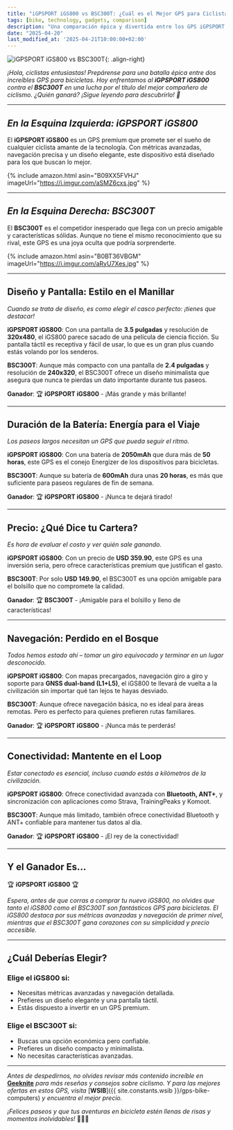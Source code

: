 ```yaml
---
title: "iGPSPORT iGS800 vs BSC300T: ¿Cuál es el Mejor GPS para Ciclistas?"
tags: [bike, technology, gadgets, comparison]
description: "Una comparación épica y divertida entre los GPS iGPSPORT iGS800 y BSC300T. Descubre cuál es el mejor compañero para tus aventuras en bicicleta."
date: "2025-04-20"
last_modified_at: '2025-04-21T10:00:00+02:00'
---
```


![iGPSPORT iGS800 vs BSC300T](https://i.imgur.com/aRyU7Xem.jpg){: .align-right}

*¡Hola, ciclistas entusiastas! Prepárense para una batalla épica entre dos increíbles GPS para bicicletas. Hoy enfrentamos al **iGPSPORT iGS800** contra el **BSC300T** en una lucha por el título del mejor compañero de ciclismo. ¿Quién ganará? ¡Sigue leyendo para descubrirlo! 🚴*

---

## *En la Esquina Izquierda: iGPSPORT iGS800*

El **iGPSPORT iGS800** es un GPS premium que promete ser el sueño de cualquier ciclista amante de la tecnología. Con métricas avanzadas, navegación precisa y un diseño elegante, este dispositivo está diseñado para los que buscan lo mejor.

{% include amazon.html asin="B09XX5FVHJ" imageUrl="https://i.imgur.com/aSMZ6cxs.jpg" %}

---

## *En la Esquina Derecha: BSC300T*

El **BSC300T** es el competidor inesperado que llega con un precio amigable y características sólidas. Aunque no tiene el mismo reconocimiento que su rival, este GPS es una joya oculta que podría sorprenderte.

{% include amazon.html asin="B0BT36VBGM" imageUrl="https://i.imgur.com/aRyU7Xes.jpg" %}

---

## **Diseño y Pantalla: Estilo en el Manillar**

*Cuando se trata de diseño, es como elegir el casco perfecto: ¡tienes que destacar!*

**iGPSPORT iGS800**: Con una pantalla de **3.5 pulgadas** y resolución de **320x480**, el iGS800 parece sacado de una película de ciencia ficción. Su pantalla táctil es receptiva y fácil de usar, lo que es un gran plus cuando estás volando por los senderos.

**BSC300T**: Aunque más compacto con una pantalla de **2.4 pulgadas** y resolución de **240x320**, el BSC300T ofrece un diseño minimalista que asegura que nunca te pierdas un dato importante durante tus paseos.

**Ganador**: 🏆 **iGPSPORT iGS800** - ¡Más grande y más brillante!

---

## **Duración de la Batería: Energía para el Viaje**

*Los paseos largos necesitan un GPS que pueda seguir el ritmo.*

**iGPSPORT iGS800**: Con una batería de **2050mAh** que dura más de **50 horas**, este GPS es el conejo Energizer de los dispositivos para bicicletas.

**BSC300T**: Aunque su batería de **600mAh** dura unas **20 horas**, es más que suficiente para paseos regulares de fin de semana.

**Ganador**: 🏆 **iGPSPORT iGS800** - ¡Nunca te dejará tirado!

---

## **Precio: ¿Qué Dice tu Cartera?**

*Es hora de evaluar el costo y ver quién sale ganando.*

**iGPSPORT iGS800**: Con un precio de **USD 359.90**, este GPS es una inversión seria, pero ofrece características premium que justifican el gasto.

**BSC300T**: Por solo **USD 149.90**, el BSC300T es una opción amigable para el bolsillo que no compromete la calidad.

**Ganador**: 🏆 **BSC300T** - ¡Amigable para el bolsillo y lleno de características!

---

## **Navegación: Perdido en el Bosque**

*Todos hemos estado ahí – tomar un giro equivocado y terminar en un lugar desconocido.*

**iGPSPORT iGS800**: Con mapas precargados, navegación giro a giro y soporte para **GNSS dual-band (L1+L5)**, el iGS800 te llevará de vuelta a la civilización sin importar qué tan lejos te hayas desviado.

**BSC300T**: Aunque ofrece navegación básica, no es ideal para áreas remotas. Pero es perfecto para quienes prefieren rutas familiares.

**Ganador**: 🏆 **iGPSPORT iGS800** - ¡Nunca más te perderás!

---

## **Conectividad: Mantente en el Loop**

*Estar conectado es esencial, incluso cuando estás a kilómetros de la civilización.*

**iGPSPORT iGS800**: Ofrece conectividad avanzada con **Bluetooth, ANT+**, y sincronización con aplicaciones como Strava, TrainingPeaks y Komoot.

**BSC300T**: Aunque más limitado, también ofrece conectividad Bluetooth y ANT+ confiable para mantener tus datos al día.

**Ganador**: 🏆 **iGPSPORT iGS800** - ¡El rey de la conectividad!

---

## **Y el Ganador Es...**

🏆 **iGPSPORT iGS800** 🏆

*Espera, antes de que corras a comprar tu nuevo iGS800, no olvides que tanto el iGS800 como el BSC300T son fantásticos GPS para bicicletas. El iGS800 destaca por sus métricas avanzadas y navegación de primer nivel, mientras que el BSC300T gana corazones con su simplicidad y precio accesible.*

---

## **¿Cuál Deberías Elegir?**

### Elige el iGS800 si:
- Necesitas métricas avanzadas y navegación detallada.
- Prefieres un diseño elegante y una pantalla táctil.
- Estás dispuesto a invertir en un GPS premium.

### Elige el BSC300T si:
- Buscas una opción económica pero confiable.
- Prefieres un diseño compacto y minimalista.
- No necesitas características avanzadas.

---

*Antes de despedirnos, no olvides revisar más contenido increíble en* [**Geeknite**](/) *para más reseñas y consejos sobre ciclismo. Y para las mejores ofertas en estos GPS, visita* [**WSIB**]({{ site.constants.wsib }}/gps-bike-computers) *y encuentra el mejor precio.*

*¡Felices paseos y que tus aventuras en bicicleta estén llenas de risas y momentos inolvidables!* 🚵‍♂️💨